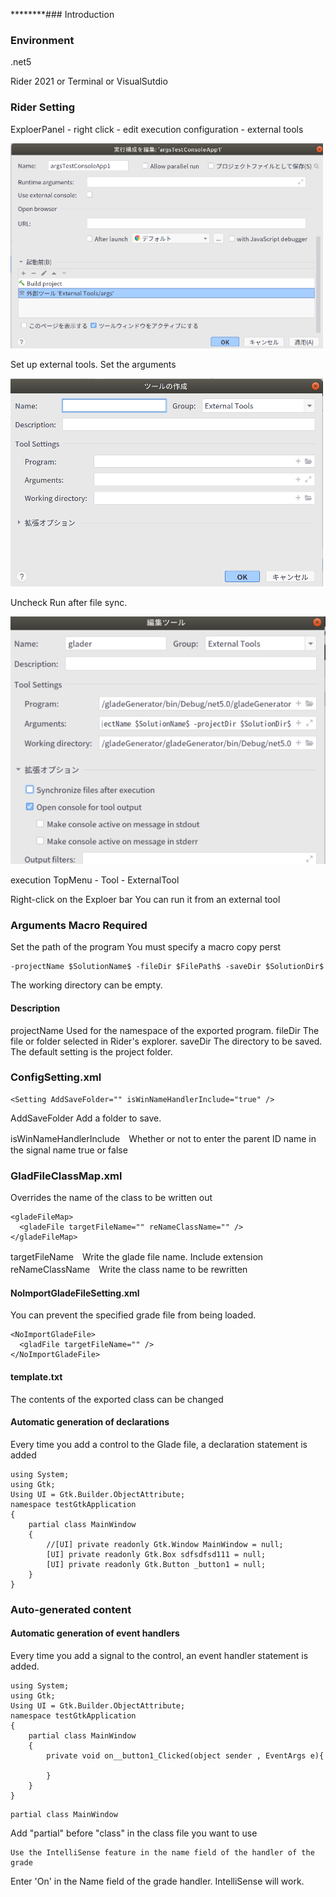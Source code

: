 ********### Introduction

### Environment
.net5

Rider 2021 or Terminal or VisualSutdio


### Rider Setting
ExploerPanel - right click - edit execution configuration - external tools

![alt text](./readMe/1.png)

Set up external tools. Set the arguments

![alt text](./readMe/3.png)

Uncheck Run after file sync.

![alt text](./readMe/5.png)

execution
TopMenu - Tool - ExternalTool

Right-click on the Exploer bar
You can run it from an external tool

### Arguments Macro Required

Set the path of the program
You must specify a macro
copy perst

```Rider arguments macro require
-projectName $SolutionName$ -fileDir $FilePath$ -saveDir $SolutionDir$
```

The working directory can be empty.

#### Description

projectName Used for the namespace of the exported program.
fileDir The file or folder selected in Rider's explorer.
saveDir The directory to be saved. The default setting is the project folder.

### ConfigSetting.xml
```
<Setting AddSaveFolder="" isWinNameHandlerInclude="true" />
```
AddSaveFolder Add a folder to save.

isWinNameHandlerInclude　Whether or not to enter the parent ID name in the signal name
true or false

### GladFileClassMap.xml
Overrides the name of the class to be written out

```
<gladeFileMap>
  <gladeFile targetFileName="" reNameClassName="" />
</gladeFileMap>
```
targetFileName　Write the glade file name. Include extension
reNameClassName　Write the class name to be rewritten

#### NoImportGladeFileSetting.xml
You can prevent the specified grade file from being loaded.

```
<NoImportGladeFile>
  <gladFile targetFileName="" />
</NoImportGladeFile>
```
#### template.txt
The contents of the exported class can be changed

#### Automatic generation of declarations
Every time you add a control to the Glade file, a declaration statement is added

````
using System;
using Gtk;
Using UI = Gtk.Builder.ObjectAttribute;
namespace testGtkApplication
{
    partial class MainWindow
    {    
		//[UI] private readonly Gtk.Window MainWindow = null;
		[UI] private readonly Gtk.Box sdfsdfsd111 = null;
		[UI] private readonly Gtk.Button _button1 = null;		
    }
}
````

### Auto-generated content

#### Automatic generation of event handlers
Every time you add a signal to the control, an event handler statement is added.

```
using System;
using Gtk;
Using UI = Gtk.Builder.ObjectAttribute;
namespace testGtkApplication
{
    partial class MainWindow
    {
	    private void on__button1_Clicked(object sender , EventArgs e){
			
		}	    
    }
}
````

````
partial class MainWindow
````

Add "partial" before "class" in the class file you want to use

````
Use the IntelliSense feature in the name field of the handler of the grade
````
Enter 'On' in the Name field of the grade handler. IntelliSense will work.